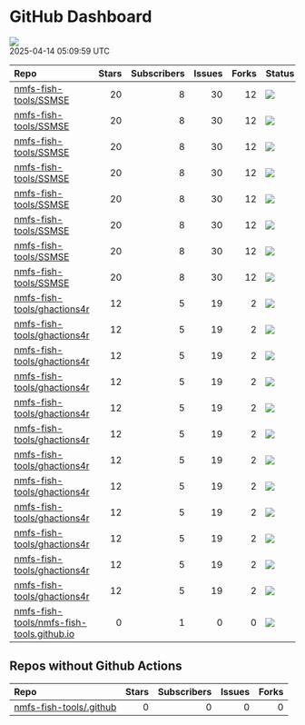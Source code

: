 GitHub Dashboard
================

![](https://github.com/nmfs-fish-tools/status/workflows/Render%20Status/badge.svg)  
2025-04-14 05:09:59 UTC

| Repo                                                                                                      | Stars | Subscribers | Issues | Forks | Status                                                                                                                                                                                                              | Commit                                                                                                                                                                                                               |
|:----------------------------------------------------------------------------------------------------------|------:|------------:|-------:|------:|:--------------------------------------------------------------------------------------------------------------------------------------------------------------------------------------------------------------------|:---------------------------------------------------------------------------------------------------------------------------------------------------------------------------------------------------------------------|
| [nmfs-fish-tools/SSMSE](https://github.com/nmfs-fish-tools/SSMSE)                                         |    20 |           8 |     30 |    12 | [![](https://github.com/nmfs-fish-tools/SSMSE/workflows/call-r-cmd-check/badge.svg)](https://github.com/nmfs-fish-tools/SSMSE/actions/runs/14424583798)                                                             | <a href="https://github.com/nmfs-fish-tools/SSMSE/commit/1f12b27f65403062d914a79d6e239e5ccb3e9dc0" title="style and docs: run devtools::document() and styler::style_pkg()">1f12b2</a>                               |
| [nmfs-fish-tools/SSMSE](https://github.com/nmfs-fish-tools/SSMSE)                                         |    20 |           8 |     30 |    12 | [![](https://github.com/nmfs-fish-tools/SSMSE/workflows/call-calc_coverage/badge.svg)](https://github.com/nmfs-fish-tools/SSMSE/actions/runs/14223014689)                                                           | <a href="https://github.com/nmfs-fish-tools/SSMSE/commit/cd9ffdc831d2326ffd1fc993791dcb942df92fb2" title="Add new functions to namespace">cd9ffd</a>                                                                 |
| [nmfs-fish-tools/SSMSE](https://github.com/nmfs-fish-tools/SSMSE)                                         |    20 |           8 |     30 |    12 | [![](https://github.com/nmfs-fish-tools/SSMSE/workflows/call-doc-and-style-r/badge.svg)](https://github.com/nmfs-fish-tools/SSMSE/actions/runs/9226599777)                                                          | <a href="https://github.com/nmfs-fish-tools/SSMSE/commit/1f12b27f65403062d914a79d6e239e5ccb3e9dc0" title="style and docs: run devtools::document() and styler::style_pkg()">1f12b2</a>                               |
| [nmfs-fish-tools/SSMSE](https://github.com/nmfs-fish-tools/SSMSE)                                         |    20 |           8 |     30 |    12 | [![](https://github.com/nmfs-fish-tools/SSMSE/workflows/Render%20README/badge.svg)](https://github.com/nmfs-fish-tools/SSMSE/actions/runs/8515869774)                                                               | <a href="https://github.com/nmfs-fish-tools/SSMSE/commit/07850edb449c1ff194dc1e94101d019b8dae87ab" title="rm other uneeded workflows">07850e</a>                                                                     |
| [nmfs-fish-tools/SSMSE](https://github.com/nmfs-fish-tools/SSMSE)                                         |    20 |           8 |     30 |    12 | [![](https://github.com/nmfs-fish-tools/SSMSE/actions/workflows/pages/pages-build-deployment/badge.svg)](https://github.com/nmfs-fish-tools/SSMSE/actions/runs/9226634459)                                          | <a href="https://github.com/nmfs-fish-tools/SSMSE/commit/4e67aba54655200a90d862d92a81bc6dc77b8edb" title="Deploying to gh-pages from @ nmfs-fish-tools/SSMSE@1f12b27f65403062d914a79d6e239e5ccb3e9dc0 🚀">4e67ab</a> |
| [nmfs-fish-tools/SSMSE](https://github.com/nmfs-fish-tools/SSMSE)                                         |    20 |           8 |     30 |    12 | [![](https://github.com/nmfs-fish-tools/SSMSE/workflows/call-update-pkgdown/badge.svg)](https://github.com/nmfs-fish-tools/SSMSE/actions/runs/8515178981)                                                           | <a href="https://github.com/nmfs-fish-tools/SSMSE/commit/e1e5f42e064dae1ef4f33d1d8dc4216cadfc9f60" title="try a pkgdown build workflow">e1e5f4</a>                                                                   |
| [nmfs-fish-tools/SSMSE](https://github.com/nmfs-fish-tools/SSMSE)                                         |    20 |           8 |     30 |    12 | [![](https://github.com/nmfs-fish-tools/SSMSE/workflows/deploy%20pkgdown%20and%20user%20manual/badge.svg)](https://github.com/nmfs-fish-tools/SSMSE/actions/runs/9226599763)                                        | <a href="https://github.com/nmfs-fish-tools/SSMSE/commit/1f12b27f65403062d914a79d6e239e5ccb3e9dc0" title="style and docs: run devtools::document() and styler::style_pkg()">1f12b2</a>                               |
| [nmfs-fish-tools/SSMSE](https://github.com/nmfs-fish-tools/SSMSE)                                         |    20 |           8 |     30 |    12 | [![](https://github.com/nmfs-fish-tools/SSMSE/workflows/gitleaks/badge.svg)](https://github.com/nmfs-fish-tools/SSMSE/actions/runs/8853743150)                                                                      | <a href="https://github.com/nmfs-fish-tools/SSMSE/commit/931617e6b4e1773e6b333f232c41095511a889a2" title="test secret scanning">931617</a>                                                                           |
| [nmfs-fish-tools/ghactions4r](https://github.com/nmfs-fish-tools/ghactions4r)                             |    12 |           5 |     19 |     2 | [![](https://github.com/nmfs-fish-tools/ghactions4r/workflows/calc-coverage/badge.svg)](https://github.com/nmfs-fish-tools/ghactions4r/actions/runs/9293801172)                                                     | <a href="https://github.com/nmfs-fish-tools/ghactions4r/commit/3456d100a858796027f754ce70462b633054eb38" title="fix spaces">3456d1</a>                                                                               |
| [nmfs-fish-tools/ghactions4r](https://github.com/nmfs-fish-tools/ghactions4r)                             |    12 |           5 |     19 |     2 | [![](https://github.com/nmfs-fish-tools/ghactions4r/workflows/calc-covr-no-push/badge.svg)](https://github.com/nmfs-fish-tools/ghactions4r/actions/runs/13976815613)                                                | <a href="https://github.com/nmfs-fish-tools/ghactions4r/commit/4c57ea210b9c457126438a9cdb041612596de5b3" title="make reporting simpler">4c57ea</a>                                                                   |
| [nmfs-fish-tools/ghactions4r](https://github.com/nmfs-fish-tools/ghactions4r)                             |    12 |           5 |     19 |     2 | [![](https://github.com/nmfs-fish-tools/ghactions4r/workflows/call-build-pkgdown/badge.svg)](https://github.com/nmfs-fish-tools/ghactions4r/actions/runs/14070306408)                                               | <a href="https://github.com/nmfs-fish-tools/ghactions4r/commit/91b1ba100c425c85f2ba3b27fb4b49acfd0a81b0" title="rm redundant tests, rename 1 test.">91b1ba</a>                                                       |
| [nmfs-fish-tools/ghactions4r](https://github.com/nmfs-fish-tools/ghactions4r)                             |    12 |           5 |     19 |     2 | [![](https://github.com/nmfs-fish-tools/ghactions4r/workflows/call-calc_coverage/badge.svg)](https://github.com/nmfs-fish-tools/ghactions4r/actions/runs/14070306422)                                               | <a href="https://github.com/nmfs-fish-tools/ghactions4r/commit/91b1ba100c425c85f2ba3b27fb4b49acfd0a81b0" title="rm redundant tests, rename 1 test.">91b1ba</a>                                                       |
| [nmfs-fish-tools/ghactions4r](https://github.com/nmfs-fish-tools/ghactions4r)                             |    12 |           5 |     19 |     2 | [![](https://github.com/nmfs-fish-tools/ghactions4r/workflows/call-calc-covr-no-push/badge.svg)](https://github.com/nmfs-fish-tools/ghactions4r/actions/runs/13978230201)                                           | <a href="https://github.com/nmfs-fish-tools/ghactions4r/commit/45e34ff5eb53b5329bd1caa0dce9bf167af8586c" title="set up reusable workflows">45e34f</a>                                                                |
| [nmfs-fish-tools/ghactions4r](https://github.com/nmfs-fish-tools/ghactions4r)                             |    12 |           5 |     19 |     2 | [![](https://github.com/nmfs-fish-tools/ghactions4r/workflows/call-doc-and-style-r/badge.svg)](https://github.com/nmfs-fish-tools/ghactions4r/actions/runs/14070306417)                                             | <a href="https://github.com/nmfs-fish-tools/ghactions4r/commit/91b1ba100c425c85f2ba3b27fb4b49acfd0a81b0" title="rm redundant tests, rename 1 test.">91b1ba</a>                                                       |
| [nmfs-fish-tools/ghactions4r](https://github.com/nmfs-fish-tools/ghactions4r)                             |    12 |           5 |     19 |     2 | [![](https://github.com/nmfs-fish-tools/ghactions4r/workflows/call-r-cmd-check/badge.svg)](https://github.com/nmfs-fish-tools/ghactions4r/actions/runs/14424493737)                                                 | <a href="https://github.com/nmfs-fish-tools/ghactions4r/commit/91b1ba100c425c85f2ba3b27fb4b49acfd0a81b0" title="rm redundant tests, rename 1 test.">91b1ba</a>                                                       |
| [nmfs-fish-tools/ghactions4r](https://github.com/nmfs-fish-tools/ghactions4r)                             |    12 |           5 |     19 |     2 | [![](https://github.com/nmfs-fish-tools/ghactions4r/workflows/call-spell-check/badge.svg)](https://github.com/nmfs-fish-tools/ghactions4r/actions/runs/14070306400)                                                 | <a href="https://github.com/nmfs-fish-tools/ghactions4r/commit/91b1ba100c425c85f2ba3b27fb4b49acfd0a81b0" title="rm redundant tests, rename 1 test.">91b1ba</a>                                                       |
| [nmfs-fish-tools/ghactions4r](https://github.com/nmfs-fish-tools/ghactions4r)                             |    12 |           5 |     19 |     2 | [![](https://github.com/nmfs-fish-tools/ghactions4r/workflows/call-style-description/badge.svg)](https://github.com/nmfs-fish-tools/ghactions4r/actions/runs/9912740522)                                            | <a href="https://github.com/nmfs-fish-tools/ghactions4r/commit/39f02f9df47b4d6c336377ee9cdc0900388fafe0" title="try error instead">39f02f</a>                                                                        |
| [nmfs-fish-tools/ghactions4r](https://github.com/nmfs-fish-tools/ghactions4r)                             |    12 |           5 |     19 |     2 | [![](https://github.com/nmfs-fish-tools/ghactions4r/workflows/call-update-pkgdown/badge.svg)](https://github.com/nmfs-fish-tools/ghactions4r/actions/runs/14070306405)                                              | <a href="https://github.com/nmfs-fish-tools/ghactions4r/commit/91b1ba100c425c85f2ba3b27fb4b49acfd0a81b0" title="rm redundant tests, rename 1 test.">91b1ba</a>                                                       |
| [nmfs-fish-tools/ghactions4r](https://github.com/nmfs-fish-tools/ghactions4r)                             |    12 |           5 |     19 |     2 | [![](https://github.com/nmfs-fish-tools/ghactions4r/actions/workflows/dependabot/dependabot-updates/badge.svg)](https://github.com/nmfs-fish-tools/ghactions4r/actions/runs/14318229957)                            | <a href="https://github.com/nmfs-fish-tools/ghactions4r/commit/91b1ba100c425c85f2ba3b27fb4b49acfd0a81b0" title="rm redundant tests, rename 1 test.">91b1ba</a>                                                       |
| [nmfs-fish-tools/ghactions4r](https://github.com/nmfs-fish-tools/ghactions4r)                             |    12 |           5 |     19 |     2 | [![](https://github.com/nmfs-fish-tools/ghactions4r/actions/workflows/pages/pages-build-deployment/badge.svg)](https://github.com/nmfs-fish-tools/ghactions4r/actions/runs/14070341091)                             | <a href="https://github.com/nmfs-fish-tools/ghactions4r/commit/ef9f7061bf89b28cacce19e0b6f3cbef0c5a41cb" title="Built site for ghactions4r@0.2.0: 91b1ba1">ef9f70</a>                                                |
| [nmfs-fish-tools/nmfs-fish-tools.github.io](https://github.com/nmfs-fish-tools/nmfs-fish-tools.github.io) |     0 |           1 |      0 |     0 | [![](https://github.com/nmfs-fish-tools/nmfs-fish-tools.github.io/actions/workflows/pages/pages-build-deployment/badge.svg)](https://github.com/nmfs-fish-tools/nmfs-fish-tools.github.io/actions/runs/14064899374) | <a href="https://github.com/nmfs-fish-tools/nmfs-fish-tools.github.io/commit/04b0dad2b42f5523d293e029c82370b80ec19462" title="try deleting readme">04b0da</a>                                                        |

## Repos without Github Actions

| Repo                                                                  | Stars | Subscribers | Issues | Forks |
|:----------------------------------------------------------------------|------:|------------:|-------:|------:|
| [nmfs-fish-tools/.github](https://github.com/nmfs-fish-tools/.github) |     0 |           0 |      0 |     0 |
